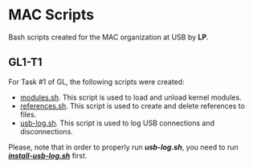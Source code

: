# MAC Scripts

Bash scripts created for the MAC organization at USB by **LP**.

## GL1-T1

For Task #1 of GL, the following scripts were created:

- [modules.sh](https://github.com/lmisea/mac-scripts/blob/main/modules.sh).
  This script is used to load and unload kernel modules.
- [references.sh](https://github.com/lmisea/mac-scripts/blob/main/references.sh).
  This script is used to create and delete references to files.
- [usb-log.sh](https://github.com/lmisea/mac-scripts/blob/main/usb-log.sh).
  This script is used to log USB connections and disconnections.

Please, note that in order to properly run **_usb-log.sh_**, you need to run [**_install-usb-log.sh_**](https://github.com/lmisea/mac-scripts/blob/main/install-usb-log.sh) first.
